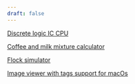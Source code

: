 ```yaml
---
draft: false
---
```

[Discrete logic IC CPU](/posts/ccpu)

[Coffee and milk mixture calculator](https://imihajlow.github.io/coffee-and-milk/)

[Flock simulator](https://imihajlow.github.io/flock/)

[Image viewer with tags support for macOs](https://github.com/imihajlow/sixfirhy)
